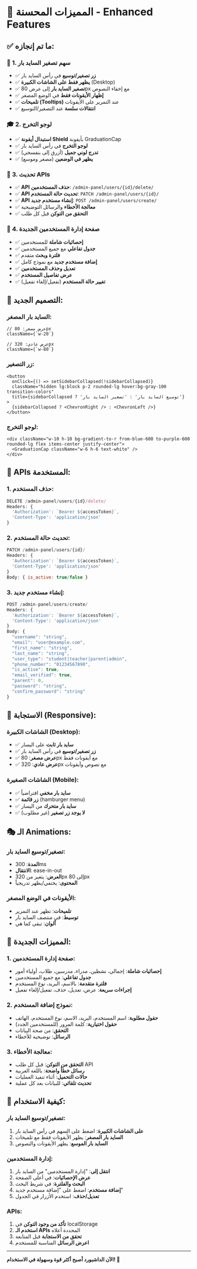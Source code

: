 # 🚀 المميزات المحسنة - Enhanced Features

## ✅ **ما تم إنجازه:**

### 🎯 **1. سهم تصغير السايد بار**
- ✅ **زر تصغير/توسيع** في رأس السايد بار
- ✅ **يظهر فقط على الشاشات الكبيرة** (Desktop)
- ✅ **تصغير السايد بار** إلى عرض 80px مع إخفاء النصوص
- ✅ **إظهار الأيقونات فقط** في الوضع المصغر
- ✅ **تلميحات (Tooltips)** عند التمرير على الأيقونات
- ✅ **انتقالات سلسة** عند التصغير/التوسيع

### 🎓 **2. لوجو التخرج**
- ✅ **استبدال أيقونة Shield** بأيقونة GraduationCap
- ✅ **لوجو التخرج** في رأس السايد بار
- ✅ **تدرج لوني جميل** (أزرق إلى بنفسجي)
- ✅ **يظهر في الوضعين** (مصغر وموسع)

### 🔗 **3. تحديث APIs**
- ✅ **API حذف المستخدمين**: `/admin-panel/users/{id}/delete/`
- ✅ **API تحديث حالة المستخدم**: `PATCH /admin-panel/users/{id}/`
- ✅ **API إنشاء مستخدم جديد**: `POST /admin-panel/users/create/`
- ✅ **معالجة الأخطاء** والرسائل التوضيحية
- ✅ **التحقق من التوكن** قبل كل طلب

### 👥 **4. صفحة إدارة المستخدمين الجديدة**
- ✅ **إحصائيات شاملة** للمستخدمين
- ✅ **جدول تفاعلي** مع جميع المستخدمين
- ✅ **فلترة وبحث** متقدم
- ✅ **إضافة مستخدم جديد** مع نموذج كامل
- ✅ **تعديل وحذف المستخدمين**
- ✅ **عرض تفاصيل المستخدم**
- ✅ **تغيير حالة المستخدم** (تفعيل/إلغاء تفعيل)

## 🎨 **التصميم الجديد:**

### **السايد بار المصغر:**
```tsx
// عرض مصغر: 80px
className={`w-20`}

// عرض عادي: 320px  
className={`w-80`}
```

### **زر التصغير:**
```tsx
<button
  onClick={() => setSidebarCollapsed(!sidebarCollapsed)}
  className="hidden lg:block p-2 rounded-lg hover:bg-gray-100 transition-colors"
  title={sidebarCollapsed ? 'توسيع السايد بار' : 'تصغير السايد بار'}
>
  {sidebarCollapsed ? <ChevronRight /> : <ChevronLeft />}
</button>
```

### **لوجو التخرج:**
```tsx
<div className="w-10 h-10 bg-gradient-to-r from-blue-600 to-purple-600 rounded-lg flex items-center justify-center">
  <GraduationCap className="w-6 h-6 text-white" />
</div>
```

## 🔧 **APIs المستخدمة:**

### **1. حذف المستخدم:**
```javascript
DELETE /admin-panel/users/{id}/delete/
Headers: {
  'Authorization': `Bearer ${accessToken}`,
  'Content-Type': 'application/json'
}
```

### **2. تحديث حالة المستخدم:**
```javascript
PATCH /admin-panel/users/{id}/
Headers: {
  'Authorization': `Bearer ${accessToken}`,
  'Content-Type': 'application/json'
}
Body: { is_active: true/false }
```

### **3. إنشاء مستخدم جديد:**
```javascript
POST /admin-panel/users/create/
Headers: {
  'Authorization': `Bearer ${accessToken}`,
  'Content-Type': 'application/json'
}
Body: {
  "username": "string",
  "email": "user@example.com",
  "first_name": "string",
  "last_name": "string",
  "user_type": "student|teacher|parent|admin",
  "phone_number": "01234567890",
  "is_active": true,
  "email_verified": true,
  "parent": 0,
  "password": "string",
  "confirm_password": "string"
}
```

## 📱 **الاستجابة (Responsive):**

### **الشاشات الكبيرة (Desktop):**
- ✅ **سايد بار ثابت** على اليسار
- ✅ **زر تصغير/توسيع** في رأس السايد بار
- ✅ **عرض مصغر**: 80px مع أيقونات فقط
- ✅ **عرض عادي**: 320px مع نصوص وأيقونات

### **الشاشات الصغيرة (Mobile):**
- ✅ **سايد بار مخفي** افتراضياً
- ✅ **زر قائمة** (hamburger menu)
- ✅ **سايد بار متحرك** من اليسار
- ✅ **لا يوجد زر تصغير** (غير مطلوب)

## 🎭 **الـ Animations:**

### **تصغير/توسيع السايد بار:**
- **المدة**: 300ms
- **الانتقال**: ease-in-out
- **العرض**: يتغير من 320px إلى 80px
- **المحتوى**: يختفي/يظهر تدريجياً

### **الأيقونات في الوضع المصغر:**
- **تلميحات**: تظهر عند التمرير
- **توسيط**: في منتصف السايد بار
- **ألوان**: تبقى كما هي

## 🎯 **المميزات الجديدة:**

### **1. صفحة إدارة المستخدمين:**
- **إحصائيات شاملة**: إجمالي، نشطين، مدراء، مدرسين، طلاب، أولياء أمور
- **جدول تفاعلي**: مع جميع المستخدمين
- **فلترة متقدمة**: بالاسم، البريد، نوع المستخدم
- **إجراءات سريعة**: عرض، تعديل، حذف، تفعيل/إلغاء تفعيل

### **2. نموذج إضافة المستخدم:**
- **حقول مطلوبة**: اسم المستخدم، البريد، الاسم، نوع المستخدم، الهاتف
- **حقول اختيارية**: كلمة المرور (للمستخدمين الجدد)
- **التحقق**: من صحة البيانات
- **الرسائل**: توضيحية للأخطاء

### **3. معالجة الأخطاء:**
- **التحقق من التوكن**: قبل كل طلب API
- **رسائل خطأ واضحة**: باللغة العربية
- **حالات التحميل**: أثناء تنفيذ العمليات
- **تحديث تلقائي**: للبيانات بعد كل عملية

## 🚀 **كيفية الاستخدام:**

### **تصغير/توسيع السايد بار:**
1. **على الشاشات الكبيرة**: اضغط على السهم في رأس السايد بار
2. **السايد بار المصغر**: يظهر الأيقونات فقط مع تلميحات
3. **السايد بار الموسع**: يظهر الأيقونات والنصوص

### **إدارة المستخدمين:**
1. **انتقل إلى**: "إدارة المستخدمين" من السايد بار
2. **عرض الإحصائيات**: في أعلى الصفحة
3. **البحث والفلترة**: في شريط البحث
4. **إضافة مستخدم**: اضغط على "إضافة مستخدم جديد"
5. **تعديل/حذف**: استخدم الأزرار في الجدول

### **APIs:**
1. **تأكد من وجود التوكن** في localStorage
2. **استخدم الـ APIs** المحددة أعلاه
3. **تحقق من الاستجابة** قبل المتابعة
4. **اعرض الرسائل** المناسبة للمستخدم

---

**الآن الداشبورد أصبح أكثر قوة وسهولة في الاستخدام! 🎉**

